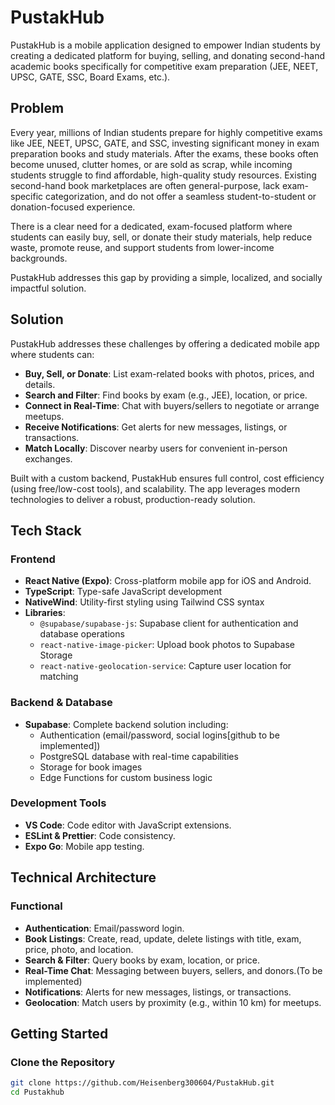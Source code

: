 # PustakHub

PustakHub is a mobile application designed to empower Indian students by creating a dedicated platform for buying, selling, and donating second-hand academic books specifically for competitive exam preparation (JEE, NEET, UPSC, GATE, SSC, Board Exams, etc.).

## Problem

Every year, millions of Indian students prepare for highly competitive exams like JEE, NEET, UPSC, GATE, and SSC, investing significant money in exam preparation books and study materials. After the exams, these books often become unused, clutter homes, or are sold as scrap, while incoming students struggle to find affordable, high-quality study resources. Existing second-hand book marketplaces are often general-purpose, lack exam-specific categorization, and do not offer a seamless student-to-student or donation-focused experience.

There is a clear need for a dedicated, exam-focused platform where students can easily buy, sell, or donate their study materials, help reduce waste, promote reuse, and support students from lower-income backgrounds.

PustakHub addresses this gap by providing a simple, localized, and socially impactful solution.

## Solution

PustakHub addresses these challenges by offering a dedicated mobile app where students can:

- **Buy, Sell, or Donate**: List exam-related books with photos, prices, and details.
- **Search and Filter**: Find books by exam (e.g., JEE), location, or price.
- **Connect in Real-Time**: Chat with buyers/sellers to negotiate or arrange meetups.
- **Receive Notifications**: Get alerts for new messages, listings, or transactions.
- **Match Locally**: Discover nearby users for convenient in-person exchanges.

Built with a custom backend, PustakHub ensures full control, cost efficiency (using free/low-cost tools), and scalability. The app leverages modern technologies to deliver a robust, production-ready solution.

## Tech Stack

### Frontend
- **React Native (Expo)**: Cross-platform mobile app for iOS and Android.
- **TypeScript**: Type-safe JavaScript development
- **NativeWind**: Utility-first styling using Tailwind CSS syntax
- **Libraries**:
  - `@supabase/supabase-js`: Supabase client for authentication and database operations
  - `react-native-image-picker`: Upload book photos to Supabase Storage
  - `react-native-geolocation-service`:  Capture user location for matching

### Backend & Database
- **Supabase**: Complete backend solution including:
  - Authentication (email/password, social logins[github to be implemented])
  - PostgreSQL database with real-time capabilities
  - Storage for book images
  - Edge Functions for custom business logic

### Development Tools
- **VS Code**: Code editor with JavaScript extensions.
- **ESLint & Prettier**: Code consistency.
- **Expo Go**: Mobile app testing.

## Technical Architecture


### Functional
- **Authentication**: Email/password login.
- **Book Listings**: Create, read, update, delete listings with title, exam, price, photo, and location.
- **Search & Filter**: Query books by exam, location, or price.
- **Real-Time Chat**: Messaging between buyers, sellers, and donors.(To be implemented)
- **Notifications**: Alerts for new messages, listings, or transactions.
- **Geolocation**: Match users by proximity (e.g., within 10 km) for meetups.


## Getting Started

### Clone the Repository
```bash
git clone https://github.com/Heisenberg300604/PustakHub.git
cd Pustakhub
